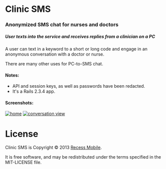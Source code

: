 Clinic SMS
==========

### Anonymized SMS chat for nurses and doctors

##### User texts into the service and receives replies from a clinician on a PC

A user can text in a keyword to a short or long code and engage in an anonymous conversation with a doctor or nurse.

There are many other uses for PC-to-SMS chat. 


#### Notes:

* API and session keys, as well as passwords have been redacted.
* It's a Rails 2.3.4 app.

#### Screenshots:

[![home](http://dl.dropbox.com/u/225019/rm-app-screenshots/Clinic/thumb_home.png)](http://dl.dropbox.com/u/225019/rm-app-screenshots/Clinic/home.png)
[![conversation view](http://dl.dropbox.com/u/225019/rm-app-screenshots/Clinic/thumb_conversation.png)](http://dl.dropbox.com/u/225019/rm-app-screenshots/Clinic/conversation.png)


License
=======

Clinic SMS is Copyright © 2013 [Recess Mobile](http://recess.im/).

It is free software, and may be redistributed under the terms specified in the MIT-LICENSE file.
